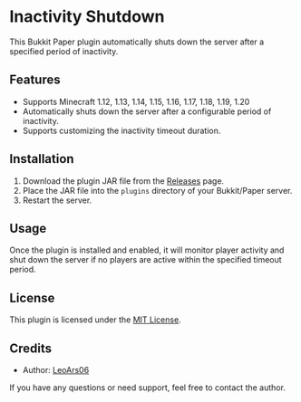 # Inactivity Shutdown

This Bukkit Paper plugin automatically shuts down the server after a specified period of inactivity.

## Features
- Supports Minecraft 1.12, 1.13, 1.14, 1.15, 1.16, 1.17, 1.18, 1.19, 1.20
- Automatically shuts down the server after a configurable period of inactivity.
- Supports customizing the inactivity timeout duration.

## Installation

1. Download the plugin JAR file from the [Releases](https://github.com/LeoArs06/inactivityshutdown/releases) page.
2. Place the JAR file into the `plugins` directory of your Bukkit/Paper server.
3. Restart the server.

## Usage

Once the plugin is installed and enabled, it will monitor player activity and shut down the server if no players are active within the specified timeout period.

## License

This plugin is licensed under the [MIT License](LICENSE).

## Credits

- Author: [LeoArs06](https://github.com/LeoArs06)

If you have any questions or need support, feel free to contact the author.

